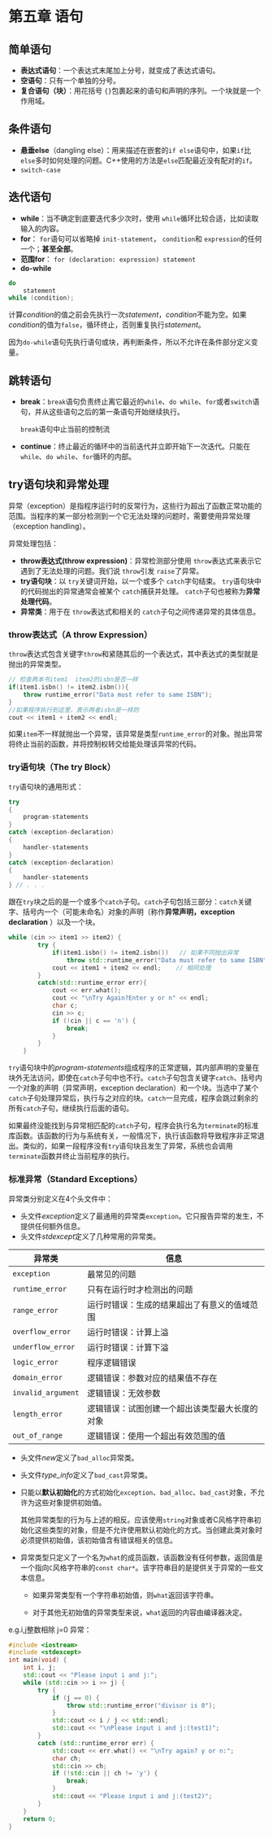 # 第五章 语句

## 简单语句

- **表达式语句**：一个表达式末尾加上分号，就变成了表达式语句。
- **空语句**：只有一个单独的分号。
- **复合语句（块）**：用花括号 `{}`包裹起来的语句和声明的序列。一个块就是一个作用域。

## 条件语句

- **悬垂else**（dangling else）：用来描述在嵌套的`if else`语句中，如果`if`比`else`多时如何处理的问题。C++使用的方法是`else`匹配最近没有配对的`if`。
- `switch-case`



## 迭代语句

- **while**：当不确定到底要迭代多少次时，使用 `while`循环比较合适，比如读取输入的内容。
- **for**： `for`语句可以省略掉 `init-statement`， `condition`和 `expression`的任何一个；**甚至全部**。
- **范围for**： `for (declaration: expression) statement`
- **do-while**

```c++
do
    statement
while (condition);
```

计算*condition*的值之前会先执行一次*statement*，*condition*不能为空。如果*condition*的值为`false`，循环终止，否则重复执行*statement*。

因为`do-while`语句先执行语句或块，再判断条件，所以不允许在条件部分定义变量。

## 跳转语句

- **break**：`break`语句负责终止离它最近的`while`、`do while`、`for`或者`switch`语句，并从这些语句之后的第一条语句开始继续执行。

  `break`语句中止当前的控制流

- **continue**：终止最近的循环中的当前迭代并立即开始下一次迭代。只能在`while`、`do while`、`for`循环的内部。

## try语句块和异常处理

​       异常（exception）是指程序运行时的反常行为，这些行为超出了函数正常功能的范围。当程序的某一部分检测到一个它无法处理的问题时，需要使用异常处理（exception handling）。

异常处理包括：

- **throw表达式(throw expression)**：异常检测部分使用 `throw`表达式来表示它遇到了无法处理的问题。我们说 `throw`引发 `raise`了异常。
- **try语句块**：以 `try`关键词开始，以一个或多个 `catch`字句结束。 `try`语句块中的代码抛出的异常通常会被某个 `catch`捕获并处理。 `catch`子句也被称为**异常处理代码**。
- **异常类**：用于在 `throw`表达式和相关的 `catch`子句之间传递异常的具体信息。

### throw表达式（A throw Expression）

`throw`表达式包含关键字`throw`和紧随其后的一个表达式，其中表达式的类型就是抛出的异常类型。

```c++
// 检查两本书item1  item2的isbn是否一样
if(item1.isbn() != item2.isbn()){
    throw runtime_error("Data must refer to same ISBN");
}
//如果程序执行到这里，表示两者isbn是一样的
cout << item1 + item2 << endl;
```

如果`item`不一样就抛出一个异常，该异常是类型`runtime_error`的对象。抛出异常将终止当前的函数，并将控制权转交给能处理该异常的代码。



### try语句块（The try Block）

`try`语句块的通用形式：

```c++
try
{
    program-statements
}
catch (exception-declaration)
{
    handler-statements
}
catch (exception-declaration)
{
    handler-statements
} // . . .
```

跟在`try`块之后的是一个或多个`catch`子句。`catch`子句包括三部分：`catch`关键字、括号内一个（可能未命名）对象的声明（称作**异常声明，exception declaration** ）以及一个块。

```c++
while (cin >> item1 >> item2) {
		try {
			if(item1.isbn() != item2.isbn())   // 如果不同抛出异常
				throw std::runtime_error("Data must refer to same ISBN");
			cout << item1 + item2 << endl;    // 相同处理
		}
		catch(std::runtime_error err){
			cout << err.what();
			cout << "\nTry Again?Enter y or n" << endl;
			char c;
			cin >> c;
			if (!cin || c == 'n') {
				break;
			}
		}
	}
```

`try`语句块中的*program-statements*组成程序的正常逻辑，其内部声明的变量在块外无法访问，即使在`catch`子句中也不行。`catch`子句包含关键字`catch`、括号内一个对象的声明（异常声明，exception declaration）和一个块。当选中了某个`catch`子句处理异常后，执行与之对应的块。`catch`一旦完成，程序会跳过剩余的所有`catch`子句，继续执行后面的语句。

如果最终没能找到与异常相匹配的`catch`子句，程序会执行名为`terminate`的标准库函数。该函数的行为与系统有关，一般情况下，执行该函数将导致程序非正常退出。类似的，如果一段程序没有`try`语句块且发生了异常，系统也会调用`terminate`函数并终止当前程序的执行。

### 标准异常（Standard Exceptions）

异常类分别定义在4个头文件中：

- 头文件*exception*定义了最通用的异常类`exception`。它只报告异常的发生，不提供任何额外信息。
- 头文件*stdexcept*定义了几种常用的异常类。

| 异常类             | 信息                                           |
| ------------------ | ---------------------------------------------- |
| `exception`        | 最常见的问题                                   |
| `runtime_error`    | 只有在运行时才检测出的问题                     |
| `range_error`      | 运行时错误：生成的结果超出了有意义的值域范围   |
| `overflow_error`   | 运行时错误：计算上溢                           |
| `underflow_error`  | 运行时错误：计算下溢                           |
| `logic_error`      | 程序逻辑错误                                   |
| `domain_error`     | 逻辑错误：参数对应的结果值不存在               |
| `invalid_argument` | 逻辑错误：无效参数                             |
| `length_error`     | 逻辑错误：试图创建一个超出该类型最大长度的对象 |
| `out_of_range`     | 逻辑错误：使用一个超出有效范围的值             |

- 头文件*new*定义了`bad_alloc`异常类。
- 头文件*type_info*定义了`bad_cast`异常类。

- 只能以**默认初始化**的方式初始化`exception`、`bad_alloc`、`bad_cast`对象，不允许为这些对象提供初始值。

  其他异常类型的行为与上述的相反。应该使用`string`对象或者C风格字符串初始化这些类型的对象，但是不允许使用默认初始化的方式。当创建此类对象时必须提供初始值，该初始值含有错误相关的信息。

- 异常类型只定义了一个名为`what`的成员函数，该函数没有任何参数，返回值是一个指向`C`风格字符串的`const char*`。该字符串目的是提供关于异常的一些文本信息。
  - 如果异常类型有一个字符串初始值，则`what`返回该字符串。
  
  - 对于其他无初始值的异常类型来说，`what`返回的内容由编译器决定。
  
    

e.g.i,j整数相除  j=0 异常： 

```c++
#include <iostream>
#include <stdexcept>
int main(void) {
    int i, j;
    std::cout << "Please input i and j:";
    while (std::cin >> i >> j) {
        try {
            if (j == 0) {
                throw std::runtime_error("divisor is 0");
            }
            std::cout << i / j << std::endl;
            std::cout << "\nPlease input i and j:(test1)";
        }
        catch (std::runtime_error err) {
            std::cout << err.what() << "\nTry again? y or n:";
            char ch;
            std::cin >> ch;
            if (!std::cin || ch != 'y') {
                break;
            }
            std::cout << "Please input i and j:(test2)";
        }
    }
    return 0;
}
```

